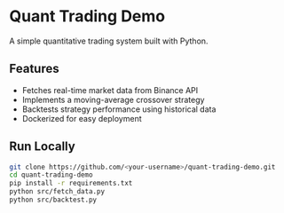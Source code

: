 # Quant Trading Demo 

A simple quantitative trading system built with Python.

## Features
- Fetches real-time market data from Binance API
- Implements a moving-average crossover strategy
- Backtests strategy performance using historical data
- Dockerized for easy deployment

## Run Locally
```bash
git clone https://github.com/<your-username>/quant-trading-demo.git
cd quant-trading-demo
pip install -r requirements.txt
python src/fetch_data.py
python src/backtest.py
